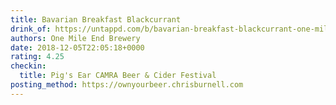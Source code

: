 ```yaml
---
title: Bavarian Breakfast Blackcurrant
drink_of: https://untappd.com/b/bavarian-breakfast-blackcurrant-one-mile-end-brewery/2899226
authors: One Mile End Brewery
date: 2018-12-05T22:05:18+0000
rating: 4.25
checkin:
  title: Pig's Ear CAMRA Beer & Cider Festival
posting_method: https://ownyourbeer.chrisburnell.com
---
```


